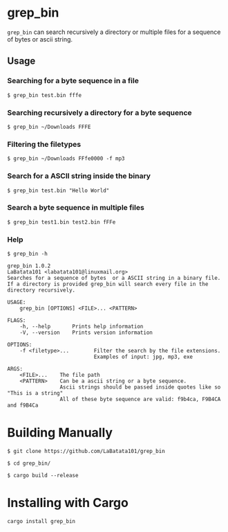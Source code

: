 # grep_bin
`grep_bin` can search recursively a directory or multiple files for a sequence of bytes or ascii string.

## Usage
### Searching for a byte sequence in a file
`$ grep_bin test.bin fffe`

### Searching recursively a directory for a byte sequence
`$ grep_bin ~/Downloads FFFE`

### Filtering the filetypes
`$ grep_bin ~/Downloads FFfe0000 -f mp3 `

### Search for a ASCII string inside the binary
`$ grep_bin test.bin "Hello World"`

### Search a byte sequence in multiple files
`$ grep_bin test1.bin test2.bin fFFe`

### Help
```
$ grep_bin -h

grep_bin 1.0.2
LaBatata101 <labatata101@linuxmail.org>
Searches for a sequence of bytes  or a ASCII string in a binary file.
If a directory is provided grep_bin will search every file in the directory recursively.

USAGE:
    grep_bin [OPTIONS] <FILE>... <PATTERN>

FLAGS:
    -h, --help       Prints help information
    -V, --version    Prints version information

OPTIONS:
    -f <filetype>...        Filter the search by the file extensions.
                            Examples of input: jpg, mp3, exe

ARGS:
    <FILE>...    The file path
    <PATTERN>    Can be a ascii string or a byte sequence.
                 Ascii strings should be passed inside quotes like so "This is a string"
                 All of these byte sequence are valid: f9b4ca, F9B4CA and f9B4Ca
```

# Building Manually
`$ git clone https://github.com/LaBatata101/grep_bin`

`$ cd grep_bin/`

`$ cargo build --release`

# Installing with Cargo
`cargo install grep_bin`
